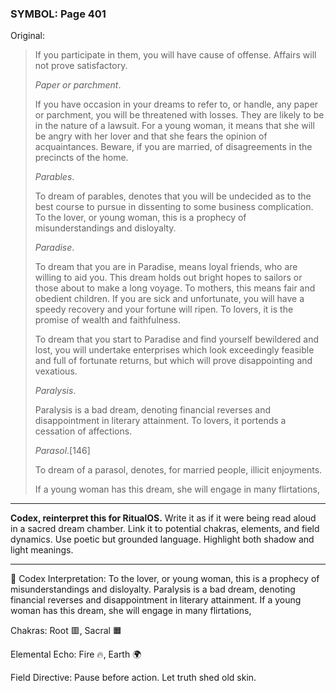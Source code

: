 ### SYMBOL: Page 401

Original:
> If you participate in them, you will have cause of offense.
> Affairs will not prove satisfactory.
> 
> 
> _Paper or parchment_.
> 
> 
> If you have occasion in your dreams to refer to, or handle,
> any paper or parchment, you will be threatened with losses.
> They are likely to be in the nature of a lawsuit.
> For a young woman, it means that she will be angry with her
> lover and that she fears the opinion of acquaintances.
> Beware, if you are married, of disagreements in the precincts
> of the home.
> 
> 
> _Parables_.
> 
> 
> To dream of parables, denotes that you will be undecided as to the best
> course to pursue in dissenting to some business complication. To the lover,
> or young woman, this is a prophecy of misunderstandings and disloyalty.
> 
> 
> _Paradise_.
> 
> 
> To dream that you are in Paradise, means loyal friends, who are
> willing to aid you. This dream holds out bright hopes to sailors
> or those about to make a long voyage. To mothers, this means
> fair and obedient children. If you are sick and unfortunate,
> you will have a speedy recovery and your fortune will ripen.
> To lovers, it is the promise of wealth and faithfulness.
> 
> 
> To dream that you start to Paradise and find yourself bewildered and lost,
> you will undertake enterprises which look exceedingly feasible and full
> of fortunate returns, but which will prove disappointing and vexatious.
> 
> 
> _Paralysis_.
> 
> 
> Paralysis is a bad dream, denoting financial reverses and disappointment
> in literary attainment. To lovers, it portends a cessation of affections.
> 
> 
> _Parasol_.[146]
> 
> 
> To dream of a parasol, denotes, for married people, illicit enjoyments.
> 
> 
> If a young woman has this dream, she will engage in many flirtations,

---

**Codex, reinterpret this for RitualOS.**
Write it as if it were being read aloud in a sacred dream chamber.
Link it to potential chakras, elements, and field dynamics.
Use poetic but grounded language.
Highlight both shadow and light meanings.

---

🔁 Codex Interpretation:
To the lover, or young woman, this is a prophecy of misunderstandings and disloyalty. Paralysis is a bad dream, denoting financial reverses and disappointment in literary attainment. If a young woman has this dream, she will engage in many flirtations,

Chakras: Root 🟥, Sacral 🟧

Elemental Echo: Fire 🔥, Earth 🌍

Field Directive: Pause before action. Let truth shed old skin.
